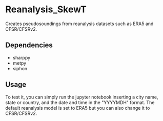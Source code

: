 # Reanalysis_SkewT

Creates pseudosoundings from reanalysis datasets such as ERA5 and CFSR/CFSRv2. 

## Dependencies

- sharppy
- metpy
- siphon

## Usage

To test it, you can simply run the jupyter notebook inserting a city name, state or country, and the date and time in the "YYYYMDH" format. The default reanalysis model is set to ERA5 but you can also change it to CFSR/CFSRv2. 
